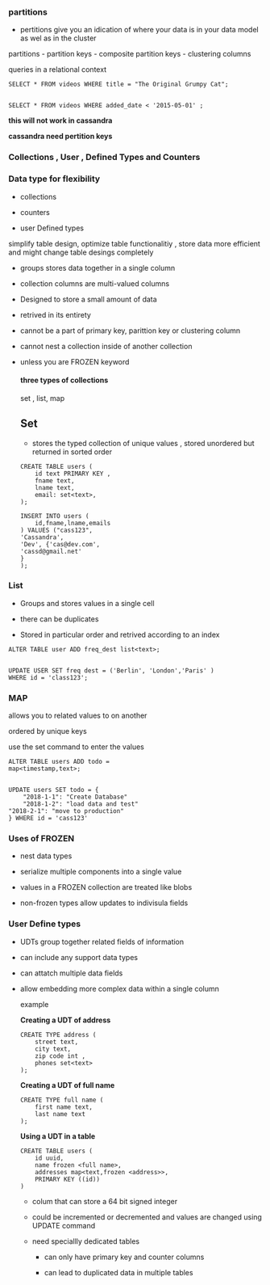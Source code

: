 ### partitions

- pertitions give you an idication of where your data is in your data model as wel as in the cluster 

partitions - partition keys - composite partition keys - clustering columns 

queries in a relational   context 

```
SELECT * FROM videos WHERE title = "The Original Grumpy Cat";


SELECT * FROM videos WHERE added_date < '2015-05-01' ;
```

**this will not work in cassandra**

**cassandra need pertition keys**



### Collections , User , Defined Types and Counters



### Data type for flexibility

- collections 

- counters 

- user Defined types 

simplify table design, optimize  table functionalitiy , store data more  efficient and might change table desings completely 

 

-  groups stores data together in a single column 

- collection columns are multi-valued columns

- Designed to store a small amount of data

- retrived in its entirety 

- cannot be a part of primary key, parittion key or clustering column

- cannot nest a collection inside of another collection

- unless you are FROZEN keyword
  
  #### three types of  collections
  
  set , list, map
  
  
  
  ## Set
  
  - stores the  typed collection of unique values , stored unordered but returned in sorted order 
  
  ```
  CREATE TABLE users (
      id text PRIMARY KEY ,
      fname text,
      lname text,
      email: set<text>,
  );
  ```
  
  ```
  INSERT INTO users (
      id,fname,lname,emails
  ) VALUES ("cass123",
  'Cassandra',
  'Dev', {'cas@dev.com',
  'cassd@gmail.net'
  }
  );
  ```
  
  

### List

- Groups and stores values in a single cell

- there can be duplicates 

- Stored in particular order and  retrived according to an index 

```
ALTER TABLE user ADD freq_dest list<text>;


UPDATE USER SET freq dest = ('Berlin', 'London','Paris' ) 
WHERE id = 'class123'; 

```



### MAP

allows you to related values to on another 

ordered by  unique keys 

use the set command to enter the values 



```
ALTER TABLE users ADD todo =
map<timestamp,text>;


UPDATE users SET todo = {
    "2018-1-1": "Create Database" 
    "2018-1-2": "load data and test"
"2018-2-1": "move to production"
} WHERE id = 'cass123'
```



### Uses of FROZEN

- nest data types 

- serialize multiple  components into a single value 

- values in a  FROZEN  collection are treated like blobs

- non-frozen types allow updates to indivisula fields 



### User Define types

- UDTs group together related fields of information 

- can include any  support data types 

- can attatch multiple data fields 

- allow embedding more complex data within a single column
  
  example 
  
  **Creating a UDT of address**
  
  ```
  CREATE TYPE address (
      street text,
      city text,
      zip code int ,
      phones set<text>
  );
  ```
  
  **Creating a UDT of full name**
  
  ```
  CREATE TYPE full name (
      first name text,
      last name text
  );
  ```
  
  **Using a UDT in a table**
  
  ```
  CREATE TABLE users (
      id uuid,
      name frozen <full name>,
      addresses map<text,frozen <address>>,
      PRIMARY KEY ((id))
  )
  ```
  
  - colum that can store a 64 bit signed  integer 
  
  - could be incremented or decremented  and values are  changed using UPDATE  command
  
  - need speciallly dedicated tables 
    
    - can only have primary key and counter columns 
    
    - can lead to duplicated data in multiple tables
  
   

  
